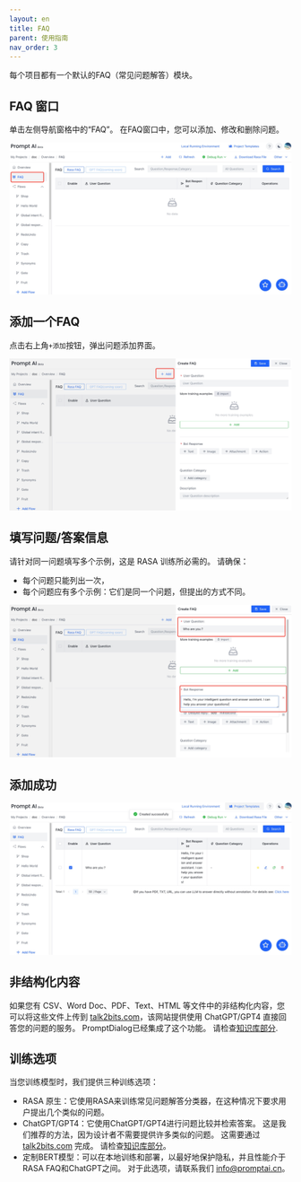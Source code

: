 ```yaml
---
layout: en
title: FAQ
parent: 使用指南
nav_order: 3
---
```

每个项目都有一个默认的FAQ（常见问题解答）模块。

## FAQ 窗口

单击左侧导航窗格中的“FAQ”。 在FAQ窗口中，您可以添加、修改和删除问题。

![faq_list.jpg](/assets/images/tutorial/faq_list.jpg)

## 添加一个FAQ

点击右上角`+添加`按钮，弹出问题添加界面。

![faq_create.jpg](/assets/images/tutorial/faq_create.jpg)

## 填写问题/答案信息
请针对同一问题填写多个示例，这是 RASA 训练所必需的。 请确保：

- 每个问题只能列出一次，
- 每个问题应有多个示例：它们是同一个问题，但提出的方式不同。

![faq_create_info.jpg](/assets/images/tutorial/faq_create_info.jpg)

## 添加成功

![faq_create_success.jpg](/assets/images/tutorial/faq_create_success.jpg)

## 非结构化内容
如果您有 CSV、Word Doc、PDF、Text、HTML 等文件中的非结构化内容，您可以将这些文件上传到 [talk2bits.com](https://talk2bits.com)，该网站提供使用 ChatGPT/GPT4 直接回答您的问题的服务。 PromptDialog已经集成了这个功能。 请检查[知识库部分](https://doc.promptai.us/docs/knowledge_base/).

## 训练选项
当您训练模型时，我们提供三种训练选项：
- RASA 原生：它使用RASA来训练常见问题解答分类器，在这种情况下要求用户提出几个类似的问题。
- ChatGPT/GPT4：它使用ChatGPT/GPT4进行问题比较并检索答案。 这是我们推荐的方法，因为设计者不需要提供许多类似的问题。 这需要通过 [talk2bits.com](https://talk2bits.com) 完成。 请检查[知识库部分](/docs/knowledge_base/)。
- 定制BERT模型：可以在本地训练和部署，以最好地保护隐私，并且性能介于RASA FAQ和ChatGPT之间。 对于此选项，请联系我们 [info@promptai.cn](mailto:info@promptai.cn)。

